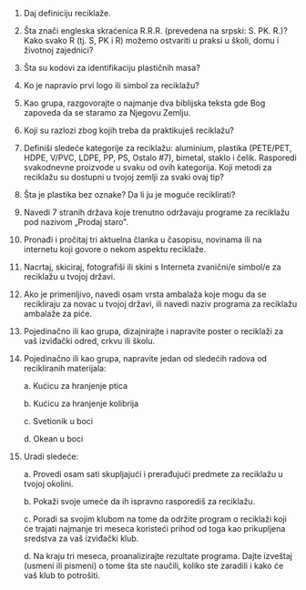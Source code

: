 1.  Daj definiciju reciklaže.

2.  Šta znači engleska skraćenica R.R.R. (prevedena na srpski: S. PK.
    R.)? Kako svako R (tj. S, PK i R) možemo ostvariti u praksi u školi,
    domu i životnoj zajednici?

3.  Šta su kodovi za identifikaciju plastičnih masa?

4.  Ko je napravio prvi logo ili simbol za reciklažu?

5.  Kao grupa, razgovorajte o najmanje dva biblijska teksta gde Bog
    zapoveda da se staramo za Njegovu Zemlju.

6.  Koji su razlozi zbog kojih treba da praktikuješ reciklažu?

7.  Definiši sledeće kategorije za reciklažu: aluminium, plastika
    (PETE/PET, HDPE, V/PVC, LDPE, PP, PS, Ostalo #7), bimetal, staklo i
    čelik. Rasporedi svakodnevne proizvode u svaku od ovih kategorija.
    Koji metodi za reciklažu su dostupni u tvojoj zemlji za svaki ovaj
    tip?

8.  Šta je plastika bez oznake? Da li ju je moguće reciklirati?

9.  Navedi 7 stranih država koje trenutno održavaju programe za
    reciklažu pod nazivom „Prodaj staro".

10. Pronađi i pročitaj tri aktuelna članka u časopisu, novinama ili na
    internetu koji govore o nekom aspektu reciklaže.

11. Nacrtaj, skiciraj, fotografiši ili skini s Interneta zvanični/e
    simbol/e za reciklažu u tvojoj državi.

12. Ako je primenljivo, navedi osam vrsta ambalaža koje mogu da se
    recikliraju za novac u tvojoj državi, ili navedi naziv programa za
    reciklažu ambalaže za piće.

13. Pojedinačno ili kao grupa, dizajnirajte i napravite poster o
    reciklaži za vaš izviđački odred, crkvu ili školu.

14. Pojedinačno ili kao grupa, napravite jedan od sledećih radova od
    recikliranih materijala:

    a.  Kućicu za hranjenje ptica

    b.  Kućicu za hranjenje kolibrija

    c.  Svetionik u boci

    d.  Okean u boci

15. Uradi sledeće:

    a.  Provedi osam sati skupljajući i prerađujući predmete za
        reciklažu u tvojoj okolini.

    b.  Pokaži svoje umeće da ih ispravno rasporediš za reciklažu.

    c.  Poradi sa svojim klubom na tome da održite program o reciklaži
        koji će trajati najmanje tri meseca koristeći prihod od toga kao
        prikupljena sredstva za vaš izviđački klub.

    d.  Na kraju tri meseca, proanalizirajte rezultate programa. Dajte
        izveštaj (usmeni ili pismeni) o tome šta ste naučili, koliko ste
        zaradili i kako će vaš klub to potrošiti.

